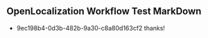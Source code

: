 ## OpenLocalization Workflow Test MarkDown
* 9ec198b4-0d3b-482b-9a30-c8a80d163cf2 
thanks!<!--HONumber=Mar16_HO2-->
